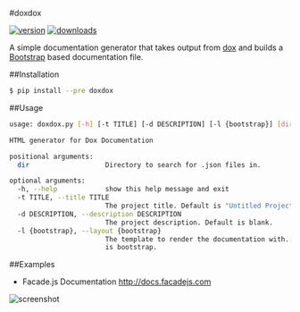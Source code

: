 #doxdox

[![version](https://pypip.in/v/doxdox/badge.png)](https://pypi.python.org/pypi/doxdox/) [![downloads](https://pypip.in/d/doxdox/badge.png)](https://pypi.python.org/pypi/doxdox/)

A simple documentation generator that takes output from [dox](https://github.com/visionmedia/dox/) and builds a [Bootstrap](http://getbootstrap.com/) based documentation file.

##Installation

```bash
$ pip install --pre doxdox
```

##Usage

```bash
usage: doxdox.py [-h] [-t TITLE] [-d DESCRIPTION] [-l {bootstrap}] [dir]

HTML generator for Dox Documentation

positional arguments:
  dir                   Directory to search for .json files in.

optional arguments:
  -h, --help            show this help message and exit
  -t TITLE, --title TITLE
                        The project title. Default is "Untitled Project".
  -d DESCRIPTION, --description DESCRIPTION
                        The project description. Default is blank.
  -l {bootstrap}, --layout {bootstrap}
                        The template to render the documentation with. Default
                        is bootstrap.
```

##Examples

- Facade.js Documentation <http://docs.facadejs.com>

![screenshot](http://f.cl.ly/items/2s3Z1u471I2k0U0a143a/doxdox-screenshot.png)
